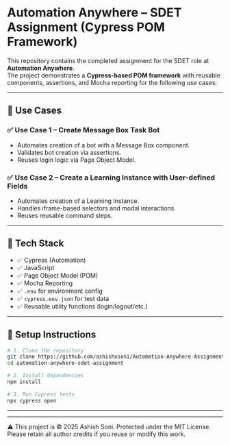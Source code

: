 #  Automation Anywhere – SDET Assignment (Cypress POM Framework)

This repository contains the completed assignment for the SDET role at **Automation Anywhere**.  
The project demonstrates a **Cypress-based POM framework** with reusable components, assertions, and Mocha reporting for the following use cases:

---

## 📌 Use Cases

### ✅ Use Case 1 – Create Message Box Task Bot
- Automates creation of a bot with a Message Box component.
- Validates bot creation via assertions.
- Reuses login logic via Page Object Model.

### ✅ Use Case 2 – Create a Learning Instance with User-defined Fields
- Automates creation of a Learning Instance.
- Handles iframe-based selectors and modal interactions.
- Reuses reusable command steps.

---

## 🧰 Tech Stack

- ✅ Cypress (Automation)
- ✅ JavaScript
- ✅ Page Object Model (POM)
- ✅ Mocha Reporting
- ✅ `.env` for environment config
- ✅ `cypress.env.json` for test data
- ✅ Reusable utility functions (login/logout/etc.)

---

## 🚀 Setup Instructions

```bash
# 1. Clone the repository
git clone https://github.com/ashishxsoni/Automation-Anywhere-Assignment
cd automation-anywhere-sdet-assignment

# 2. Install dependencies
npm install

# 3. Run Cypress tests
npx cypress open

```
---
---
⚠️ This project is © 2025 Ashish Soni. Protected under the MIT License. Please retain all author credits if you reuse or modify this work.
